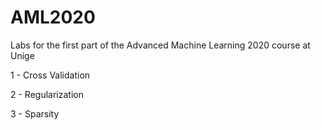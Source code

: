 # AML2020
Labs for the first part of the Advanced Machine Learning 2020 course at Unige

1 - Cross Validation

2 - Regularization

3 - Sparsity
